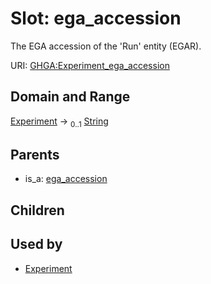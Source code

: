 
# Slot: ega_accession


The EGA accession of the 'Run' entity (EGAR).

URI: [GHGA:Experiment_ega_accession](https://w3id.org/GHGA/Experiment_ega_accession)


## Domain and Range

[Experiment](Experiment.md) &#8594;  <sub>0..1</sub> [String](types/String.md)

## Parents

 *  is_a: [ega_accession](ega_accession.md)

## Children


## Used by

 * [Experiment](Experiment.md)
